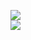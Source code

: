 [![](https://img.shields.io/badge/Made%20With-Github%20Spray-lightgrey.svg?style=for-the-badge&logo=github)](https://github.com/Annihil/github-spray#13837)  
[![](https://i.imgur.com/2DrTn0Z.gif)](https://github.com/Annihil/github-spray)